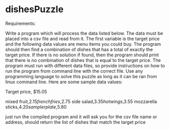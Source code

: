 # dishesPuzzle
Requirements: 

Write a program which will process the data listed below. The data must be placed into a csv file and read from it. 
The first variable is the target price and the following data values are menu items you could buy.
The program should then find a combination of dishes that has a total of exactly the target price. 
If there is no solution if found, then the program should print that there is no combination of dishes that is equal to the target price. 
The program must run with different data files, so provide instructions on how to run the program from command line with the correct file.
Use any programming language to solve this puzzle as long as it can be ran from linux command line. 
Here are some sample data values: 

Target price, $15.05

mixed fruit,$2.15
french fries,$2.75
side salad,$3.35
hot wings,$3.55
mozzarella sticks,$4.20
sampler plate,$5.80


just run the compiled program and it will ask you for the csv file name or address, should return the list of dishes that match the target price
